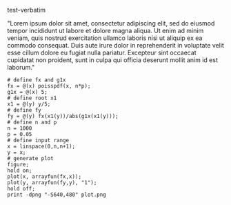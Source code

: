 test-verbatim

"Lorem ipsum dolor sit amet, consectetur adipiscing elit, sed do eiusmod tempor
incididunt ut labore et dolore magna aliqua. Ut enim ad minim veniam, quis
nostrud exercitation ullamco laboris nisi ut aliquip ex ea commodo consequat.
Duis aute irure dolor in reprehenderit in voluptate velit esse cillum dolore eu
fugiat nulla pariatur. Excepteur sint occaecat cupidatat non proident, sunt in
culpa qui officia deserunt mollit anim id est laborum."

```verbatim
# define fx and g1x
fx = @(x) poisspdf(x, n*p);
g1x = @(x) 5;
# define root x1
x1 = @(y) y/5;
# define fy
fy = @(y) fx(x1(y))/abs(g1x(x1(y)));
# define n and p
n = 1000
p = 0.05
# define input range
x = linspace(0,n,n+1);
y = x;
# generate plot
figure;
hold on;
plot(x, arrayfun(fx,x));
plot(y, arrayfun(fy,y), "1");
hold off;
print -dpng "-S640,480" plot.png
```


